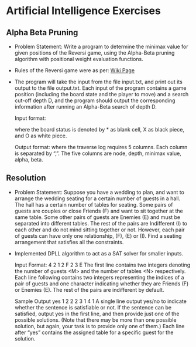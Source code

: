# Artificial Intelligence Exercises
## Alpha Beta Pruning
* Problem Statement: Write a program to determine the minimax value for given positions of the Reversi game, using the Alpha-Beta pruning algorithm with positional weight evaluation functions.
* Rules of the Reversi game were as per: [Wiki Page](https://en.wikipedia.org/wiki/Reversi)
* The program will take the input from the file input.txt, and print out its output to the file output.txt. Each input of the program contains a game position (including the board state and the player to move) and a search cut-off depth D, and the program should output the corresponding information after running an Alpha-Beta search of depth D.

  Input format:
  <player to move>
  <search cut-off depth>
  <current board status>
  where the board status is denoted by * as blank cell, X as black piece, and O as white piece.
  
  Output format:
  <next state>
  <traverse log>
  where the traverse log requires 5 columns. Each column is separated by “,”. The five columns are node, depth, minimax value, alpha, beta.
  
## Resolution
* Problem Statement: Suppose you have a wedding to plan, and want to arrange the wedding seating for a certain number of guests in a hall. The hall has a certain number of tables for seating. Some pairs of guests are couples or close Friends (F) and want to sit together at the same table. Some other pairs of guests are Enemies (E) and must be separated into different tables. The rest of the pairs are Indifferent (I) to each other and do not mind sitting together or not. However, each pair of guests can have only one relationship, (F), (E) or (I). Find a seating arrangement that satisfies all the constraints.
* Implemented DPLL algorithm to act as a SAT solver for smaller inputs.

  Input Format:
  4 2
  1 2 F
  2 3 E
  The first line contains two integers denoting the number of guests \<M\> and the number of tables \<N\> respectively. Each line following contains two integers representing the indices of a pair of guests and one character indicating whether they are Friends (F) or Enemies (E).
  The rest of the pairs are indifferent by default.

  Sample Output
  yes
  1 2
  2 2
  3 1
  4 1
  A single line output yes/no to indicate whether the sentence is satisfiable or not. If the sentence can be satisfied, output yes in the first line, and then provide just one of the possible solutions. (Note that there may be more than one possible solution, but again, your task is to provide only one of them.) Each line after “yes” contains the assigned table for a specific guest for the solution.
